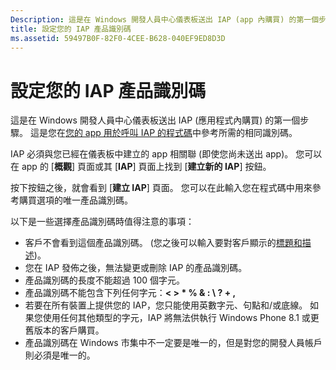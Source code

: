 ```yaml
---
Description: 這是在 Windows 開發人員中心儀表板送出 IAP (app 內購買) 的第一個步驟。
title: 設定您的 IAP 產品識別碼
ms.assetid: 59497B0F-82F0-4CEE-B628-040EF9ED8D3D
---
```


# 設定您的 IAP 產品識別碼


這是在 Windows 開發人員中心儀表板送出 IAP (應用程式內購買) 的第一個步驟。 這是您在[您的 app 用於呼叫 IAP 的程式碼](https://msdn.microsoft.com/library/windows/apps/mt219684)中參考所需的相同識別碼。

IAP 必須與您已經在儀表板中建立的 app 相關聯 (即使您尚未送出 app)。 您可以在 app 的 [**概觀**] 頁面或其 [**IAP**] 頁面上找到 [**建立新的 IAP**] 按鈕。

按下按鈕之後，就會看到 [**建立 IAP**] 頁面。 您可以在此輸入您在程式碼中用來參考購買選項的唯一產品識別碼。

以下是一些選擇產品識別碼時值得注意的事項：

-   客戶不會看到這個產品識別碼。 (您之後可以輸入要對客戶顯示的[標題和描述](create-iap-descriptions.md))。
-   您在 IAP 發佈之後，無法變更或刪除 IAP 的產品識別碼。
-   產品識別碼的長度不能超過 100 個字元。
-   產品識別碼不能包含下列任何字元：**&lt; &gt; \* % & : \\ ? + ,**
-   若要在所有裝置上提供您的 IAP，您只能使用英數字元、句點和/或底線。 如果您使用任何其他類型的字元，IAP 將無法供執行 Windows Phone 8.1 或更舊版本的客戶購買。
-   產品識別碼在 Windows 市集中不一定要是唯一的，但是對您的開發人員帳戶則必須是唯一的。

 

 






<!--HONumber=Mar16_HO1-->


